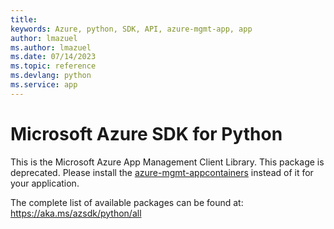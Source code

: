 ```yaml
---
title: 
keywords: Azure, python, SDK, API, azure-mgmt-app, app
author: lmazuel
ms.author: lmazuel
ms.date: 07/14/2023
ms.topic: reference
ms.devlang: python
ms.service: app
---
```

# Microsoft Azure SDK for Python

This is the Microsoft Azure App Management Client Library.
This package is deprecated. Please install the [azure-mgmt-appcontainers](https://pypi.org/project/azure-mgmt-appcontainers/) instead of it for your application.

The complete list of available packages can be found at: https://aka.ms/azsdk/python/all

